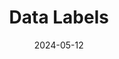---
layout:             page
title:              Data Labels
published:          true
date:               2024-05-12
modified:           2024-05-12
order:              /synoptic-panel/features/data-labels
---